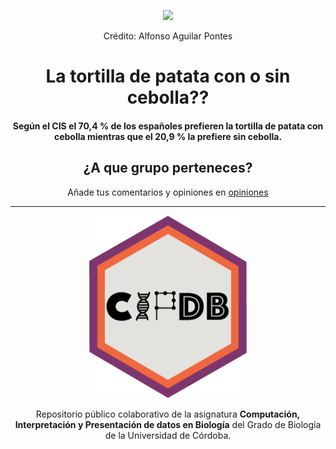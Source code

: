 <p align="center" width="100%">
    <img width="50%" src="PHOTO-2022-12-11-22-34-40.jpg" />
    <figcaption><p align="center">Crédito: Alfonso Aguilar Pontes</p></figcaption>
</p>


<h1 align="center">La tortilla de patata con o sin cebolla??</h1>

<h4 align="center">Según el CIS el 70,4 % de los españoles prefieren la tortilla de patata con cebolla mientras que el 20,9 % la prefiere sin cebolla.</h4>

<h2 align="center">¿A que grupo perteneces?</h2>
<p align ="center">Añade tus comentarios y opiniones en <a href="opiniones.md">opiniones</a></p>


----

<p align="center" width="10%">
    <img width="50%" src="cipdblogo.png" />
</p>
<p align="center">Repositorio público colaborativo de la asignatura <b>Computación, Interpretación y Presentación de datos en Biología</b> del Grado de Biología de la Universidad de Córdoba.</p>

